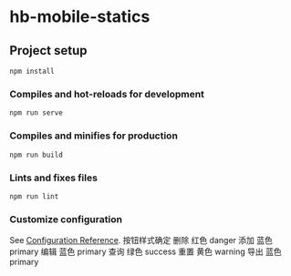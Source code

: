 # hb-mobile-statics

## Project setup
```
npm install
```

### Compiles and hot-reloads for development
```
npm run serve
```

### Compiles and minifies for production
```
npm run build
```

### Lints and fixes files
```
npm run lint
```

### Customize configuration
See [Configuration Reference](https://cli.vuejs.org/config/).
按钮样式确定
删除  红色 danger
添加  蓝色 primary
编辑  蓝色 primary
查询  绿色 success
重置  黄色 warning
导出  蓝色  primary
